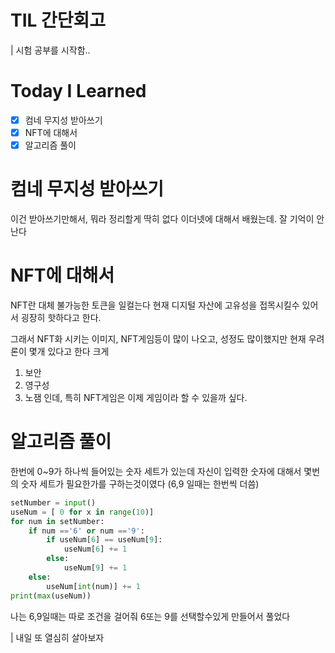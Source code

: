 # TIL 간단회고
| 시험 공부를 시작함..

# Today I Learned
- [x] 컴네 무지성 받아쓰기
- [x] NFT에 대해서
- [x] 알고리즘 풀이

# 컴네 무지성 받아쓰기
이건 받아쓰기만해서, 뭐라 정리할게 딱히 없다
이더넷에 대해서 배웠는데. 잘 기억이 안난다

# NFT에 대해서
NFT란 대체 불가능한 토큰을 일컬는다
현재 디지털 자산에 고유성을 접목시킬수 있어서 굉장히 핫하다고 한다.

그래서 NFT화 시키는 이미지, NFT게임등이 많이 나오고, 성정도 많이했지만
현재 우려론이 몇개 있다고 한다
크게
1. 보안
2. 영구성
3. 노잼
인데, 특히 NFT게임은 이제 게임이라 할 수 있을까 싶다.

# 알고리즘 풀이
한번에 0~9가 하나씩 들어있는 숫자 세트가 있는데
자신이 입력한 숫자에 대해서 몇번의 숫자 세트가 필요한가를 구하는것이였다 (6,9 일때는 한번씩 더씀)
```python
setNumber = input()
useNum = [ 0 for x in range(10)]
for num in setNumber:
    if num =='6' or num =='9':
        if useNum[6] == useNum[9]:
            useNum[6] += 1
        else:
            useNum[9] += 1
    else:
        useNum[int(num)] += 1
print(max(useNum)) 
```
나는 6,9일때는 따로 조건을 걸어줘 6또는 9를 선택할수있게 만들어서 풀었다

| 내일 또 열심히 살아보자